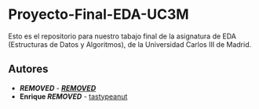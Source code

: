 # Proyecto-Final-EDA-UC3M
Esto es el repositorio para nuestro tabajo final de la asignatura de EDA (Estructuras de Datos y Algoritmos), de la Universidad Carlos III de Madrid.

## Autores

* *****REMOVED***** - [***REMOVED***](https://github.com/***REMOVED***)
* **Enrique ***REMOVED***** - [tastypeanut](https://github.com/tastypeanut)
